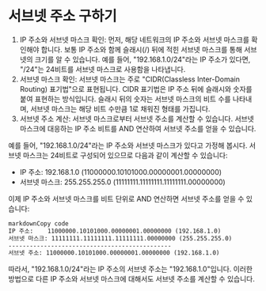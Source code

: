 # 서브넷 주소 구하기

1. IP 주소와 서브넷 마스크 확인:
먼저, 해당 네트워크의 IP 주소와 서브넷 마스크를 확인해야 합니다. 보통 IP 주소와 함께 슬래시(/) 뒤에 적힌 서브넷 마스크를 통해 서브넷의 크기를 알 수 있습니다. 예를 들어, "192.168.1.0/24"라는 IP 주소가 있다면, "/24"는 24비트를 서브넷 마스크로 사용함을 나타냅니다.
2. 서브넷 마스크 확인:
서브넷 마스크는 주로 "CIDR(Classless Inter-Domain Routing) 표기법"으로 표현됩니다. CIDR 표기법은 IP 주소 뒤에 슬래시와 숫자를 붙여 표현하는 방식입니다. 슬래시 뒤의 숫자는 서브넷 마스크의 비트 수를 나타내며, 서브넷 마스크는 해당 비트 수만큼 1로 채워진 형태를 가집니다.
3. 서브넷 주소 계산:
서브넷 마스크로부터 서브넷 주소를 계산할 수 있습니다. 서브넷 마스크에 대응하는 IP 주소 비트를 AND 연산하여 서브넷 주소를 얻을 수 있습니다.

예를 들어, "192.168.1.0/24"라는 IP 주소와 서브넷 마스크가 있다고 가정해 봅시다. 서브넷 마스크는 24비트로 구성되어 있으므로 다음과 같이 계산할 수 있습니다:

- IP 주소: 192.168.1.0 (11000000.10101000.00000001.00000000)
- 서브넷 마스크: 255.255.255.0 (11111111.11111111.11111111.00000000)

이제 IP 주소와 서브넷 마스크를 비트 단위로 AND 연산하면 서브넷 주소를 얻을 수 있습니다:

```markdown
markdownCopy code
IP 주소:    11000000.10101000.00000001.00000000 (192.168.1.0)
서브넷 마스크: 11111111.11111111.11111111.00000000 (255.255.255.0)
----------------------------------------------
서브넷 주소: 11000000.10101000.00000001.00000000 (192.168.1.0)

```

따라서, "192.168.1.0/24"라는 IP 주소의 서브넷 주소는 "192.168.1.0"입니다. 이러한 방법으로 다른 IP 주소와 서브넷 마스크에 대해서도 서브넷 주소를 계산할 수 있습니다.